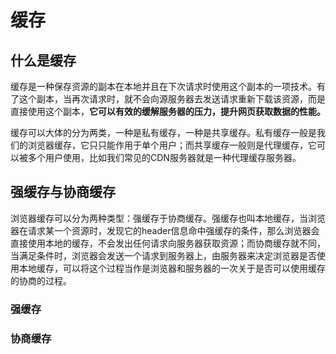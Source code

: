 # 缓存

## 什么是缓存

缓存是一种保存资源的副本在本地并且在下次请求时使用这个副本的一项技术。有了这个副本，当再次请求时，就不会向源服务器去发送请求重新下载该资源，而是直接使用这个副本，**它可以有效的缓解服务器的压力，提升网页获取数据的性能。**

缓存可以大体的分为两类，一种是私有缓存，一种是共享缓存。私有缓存一般是我们的浏览器缓存，它只只能作用于单个用户；而共享缓存一般则是代理缓存，它可以被多个用户使用，比如我们常见的CDN服务器就是一种代理缓存服务器。


## 强缓存与协商缓存

浏览器缓存可以分为两种类型：强缓存于协商缓存。强缓存也叫本地缓存，当浏览器在请求某一个资源时，发现它的header信息命中强缓存的条件，那么浏览器会直接使用本地的缓存，不会发出任何请求向服务器获取资源；而协商缓存就不同，当满足条件时，浏览器会发送一个请求到服务器上，由服务器来决定浏览器是否使用本地缓存，可以将这个过程当作是浏览器和服务器的一次关于是否可以使用缓存的协商的过程。

### 强缓存

### 协商缓存


